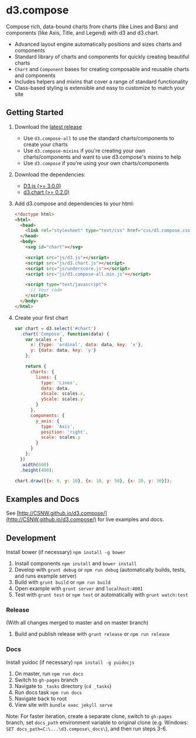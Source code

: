 # d3.compose

Compose rich, data-bound charts from charts (like Lines and Bars) and components (like Axis, Title, and Legend) with d3 and d3.chart.

- Advanced layout engine automatically positions and sizes charts and components
- Standard library of charts and components for quickly creating beautiful charts
- `Chart` and `Component` bases for creating composable and reusable charts and components
- Includes helpers and mixins that cover a range of standard functionality
- Class-based styling is extensible and easy to customize to match your site

## Getting Started

1. Download the [latest release](https://github.com/CSNW/d3.compose/releases)
    
    - Use `d3.compose-all` to use the standard charts/components to create your charts
    - Use `d3.compose-mixins` if you're creating your own charts/components and want to use d3.compose's mixins to help
    - Use `d3.compose` if you're using your own charts/components

2. Download the dependencies:
    
    - [D3.js (>= 3.0.0)](http://d3js.org/)
    - [d3.chart (>= 0.2.0)](http://misoproject.com/d3-chart/)

3. Add d3.compose and dependencies to your html:

    ```html
    <!doctype html>
    <html>
      <head>
        <link rel="stylesheet" type="text/css" href="css/d3.compose.css">
      </head>
      <body>
        <svg id="chart"></svg>

        <script src="js/d3.js"></script>
        <script src="js/d3.chart.js"></script>
        <script src="js/underscore.js"></script>
        <script src="js/d3.compose-all.min.js"></script>

        <script type="text/javascript">
          // Your code
        </script>
      </body>
    </html>
    ```

4. Create your first chart

    ```js
    var chart = d3.select('#chart')
      .chart('Compose', function(data) {
        var scales = {
          x: {type: 'ordinal', data: data, key: 'x'},
          y: {data: data, key: 'y'}
        };

        return {
          charts: {
            lines: {
              type: 'Lines', 
              data: data,
              xScale: scales.x,
              yScale: scales.y
            }
          },
          components: {
            y_axis: {
              type: 'Axis',
              position: 'right',
              scale: scales.y
            }
          }
        };
      })
      .width(600)
      .height(400);

    chart.draw([{x: 0, y: 10}, {x: 10, y: 50}, {x: 20, y: 30}]);
    ```

## Examples and Docs

See [http://CSNW.github.io/d3.compose/](http://CSNW.github.io/d3.compose/) for live examples and docs.

## Development

Install bower (if necessary) `npm install -g bower`

1. Install components `npm install` and `bower install`
2. Develop with `grunt debug` or `npm run debug` (automatically builds, tests, and runs example server)
2. Build with `grunt build` or `npm run build`
3. Open example with `grunt server` and `localhost:4001`
4. Test with `grunt test` or `npm test` or automatically with `grunt watch:test`

### Release

(With all changes merged to master and on master branch)

1. Build and publish release with `grunt release` or `npm run release`

### Docs

Install yuidoc (if necessary) `npm install -g yuidocjs`

1. On master, run `npm run docs`
2. Switch to `gh-pages` branch
3. Navigate to `_tasks` directory (`cd _tasks`)
4. Run docs task `npm run docs`
5. Navigate back to root
6. View site with `bundle exec jekyll serve`

Note: For faster iteration, create a separate clone, switch to `gh-pages` branch, set `docs_path` environment variable to original clone (e.g. Windows: `SET docs_path=C:\...\d3.compose\_docs\`), and then run steps 3-6.
